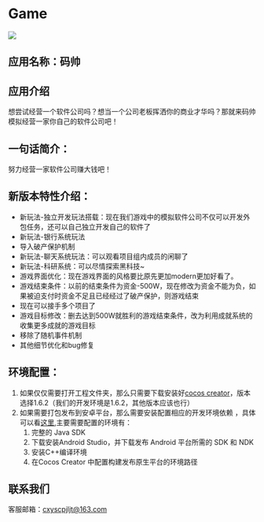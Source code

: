 # Game

![](https://github.com/xxr5566833/Game/blob/art/%E7%94%BB%E5%9B%BE/%E5%BA%94%E7%94%A8%E5%9B%BE%E6%A0%87.png?raw=true)

## 应用名称：码帅
## 应用介绍
想尝试经营一个软件公司吗？想当一个公司老板挥洒你的商业才华吗？那就来码帅模拟经营一家你自己的软件公司吧！

## 一句话简介：
努力经营一家软件公司赚大钱吧！

## 新版本特性介绍：
- 新玩法-独立开发玩法搭载：现在我们游戏中的模拟软件公司不仅可以开发外包任务，还可以自己独立开发自己的软件了
- 新玩法-银行系统玩法
- 导入破产保护机制
- 新玩法-聊天系统玩法：可以观看项目组内成员的闲聊了
- 新玩法-科研系统：可以尽情探索黑科技~
- 游戏界面优化：现在游戏界面的风格要比原先更加modern更加好看了。
- 游戏结束条件：以前的结束条件为资金-500W，现在修改为资金不能为负，如果被迫支付时资金不足且已经经过了破产保护，则游戏结束
- 现在可以接手多个项目了
- 游戏目标修改：删去达到500W就胜利的游戏结束条件，改为利用成就系统的收集更多成就的游戏目标
- 移除了随机事件机制
- 其他细节优化和bug修复

## 环境配置：

1. 如果仅仅需要打开工程文件夹，那么只需要下载安装好[cocos creator](http://www.cocos.com/download)，版本选择1.6.2（我们的开发环境是1.6.2，其他版本应该也行）
2. 如果需要打包发布到安卓平台，那么需要安装配置相应的开发环境依赖
，具体可以看[这里](http://docs.cocos.com/creator/manual/zh/publish/setup-native-development.html),主要需要配置的环境有：
	1. 完整的 Java SDK
	2. 下载安装Android Studio，并下载发布 Android 平台所需的 SDK 和 NDK
	3. 安装C++编译环境
	4. 在Cocos Creator 中配置构建发布原生平台的环境路径


## 联系我们
客服邮箱：cxyscpjljt@163.com
